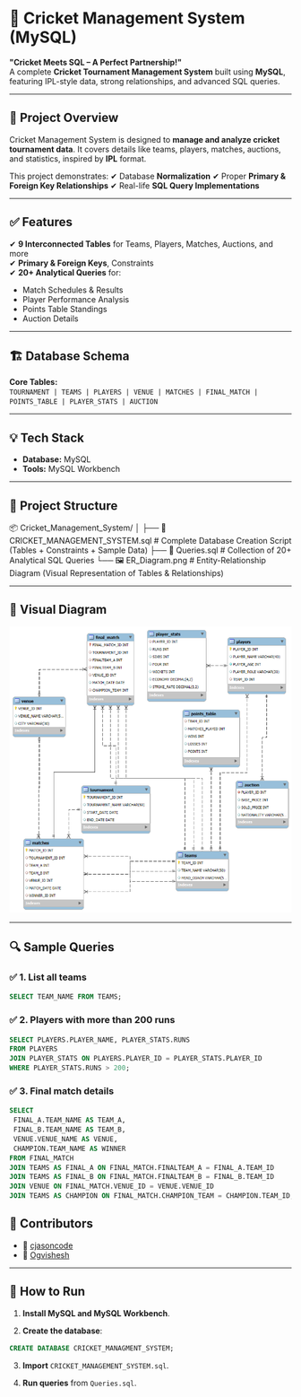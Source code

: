  
# 🏏 Cricket Management System (MySQL)

**"Cricket Meets SQL – A Perfect Partnership!"**  
A complete **Cricket Tournament Management System** built using **MySQL**, featuring IPL-style data, strong relationships, and advanced SQL queries.

---

## 📌 Project Overview
Cricket Management System is designed to **manage and analyze cricket tournament data**. It covers details like teams, players, matches, auctions, and statistics, inspired by **IPL** format.

This project demonstrates:
✔ Database **Normalization**
✔ Proper **Primary & Foreign Key Relationships**
✔ Real-life **SQL Query Implementations**

---

 
## ✅ Features
✔ **9 Interconnected Tables** for Teams, Players, Matches, Auctions, and more  
✔ **Primary & Foreign Keys**, Constraints  
✔ **20+ Analytical Queries** for:  
   - Match Schedules & Results  
   - Player Performance Analysis  
   - Points Table Standings  
   - Auction Details  

---

## 🏗 Database Schema
**Core Tables:**  
`TOURNAMENT | TEAMS | PLAYERS | VENUE | MATCHES | FINAL_MATCH | POINTS_TABLE | PLAYER_STATS | AUCTION`

---

## 💡 Tech Stack
- **Database:** MySQL  
- **Tools:** MySQL Workbench  

---

## 📂 Project Structure
📦 Cricket_Management_System/
│
├── 📄 CRICKET_MANAGEMENT_SYSTEM.sql # Complete Database Creation Script (Tables + Constraints + Sample Data)
├── 📄 Queries.sql # Collection of 20+ Analytical SQL Queries
└── 🖼 ER_Diagram.png # Entity-Relationship Diagram (Visual Representation of Tables & Relationships)

 
---

## 📸 Visual Diagram  
![ER Diagram](ER_DIAGRAM\ER_DIAGRAM.png)  

---

## 🔍 Sample Queries
  

### ✅ 1. List all teams

```sql
SELECT TEAM_NAME FROM TEAMS;
```

### ✅ 2. Players with more than 200 runs
```sql
SELECT PLAYERS.PLAYER_NAME, PLAYER_STATS.RUNS
FROM PLAYERS
JOIN PLAYER_STATS ON PLAYERS.PLAYER_ID = PLAYER_STATS.PLAYER_ID
WHERE PLAYER_STATS.RUNS > 200;
```

### ✅ 3. Final match details
```sql
SELECT
 FINAL_A.TEAM_NAME AS TEAM_A,
 FINAL_B.TEAM_NAME AS TEAM_B,
 VENUE.VENUE_NAME AS VENUE,
 CHAMPION.TEAM_NAME AS WINNER
FROM FINAL_MATCH
JOIN TEAMS AS FINAL_A ON FINAL_MATCH.FINALTEAM_A = FINAL_A.TEAM_ID
JOIN TEAMS AS FINAL_B ON FINAL_MATCH.FINALTEAM_B = FINAL_B.TEAM_ID
JOIN VENUE ON FINAL_MATCH.VENUE_ID = VENUE.VENUE_ID
JOIN TEAMS AS CHAMPION ON FINAL_MATCH.CHAMPION_TEAM = CHAMPION.TEAM_ID;
```


## 🤝 Contributors
* 👤 [cjasoncode](https://github.com/cjasoncode)
* 👤 [Ogvishesh](https://github.com/Ogvishesh)

---

 

## 🚀 How to Run

1. **Install MySQL and MySQL Workbench**.

2. **Create the database**:

```sql
CREATE DATABASE CRICKET_MANAGMENT_SYSTEM;
```

3. **Import** `CRICKET_MANAGEMENT_SYSTEM.sql`.

4. **Run queries** from `Queries.sql`.



